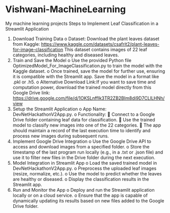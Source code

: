 # Vishwani-MachineLearning
My machine learning projects
Steps to Implement Leaf Classification in a Streamlit Application
1.	Download Training Data
o	Dataset: Download the plant leaves dataset from Kaggle:
https://www.kaggle.com/datasets/csafrit2/plant-leaves-for-image-classification
This dataset contains images of 22 leaf categories, including healthy and diseased leaves.
2.	Train and Save the Model
o	Use the provided Python file OptimizedModel_For_ImageClassification.py to train the model with the Kaggle dataset.
o	Once trained, save the model for further use, ensuring it is compatible with the Streamlit app. Save the model in a format like .pkl or .h5.
o	Alternative Download Link:If you want to save time and computation power, download the trained model directly from this Google Drive link:
https://drive.google.com/file/d/1OKSLnffIk3TR2ZB2BIm8di9D7CLlLHNh/view
3.	Setup the Streamlit Application
o	App Name: DevNetHackathonV2App.py.
o	Functionality:
	Connect to a Google Drive folder containing leaf data for classification.
	Use the trained model to classify new images into one of the 22 categories.
	The app should maintain a record of the last execution time to identify and process new images during subsequent runs.
4.	Implement Google Drive Integration
o	Use the Google Drive API to access and download images from a specified folder.
o	Store the timestamp of the last program run locally (e.g., in a .txt or .json file) and use it to filter new files in the Drive folder during the next execution.
5.	Model Integration in Streamlit App
o	Load the saved trained model in DevNetHackathonV2App.py.
o	Preprocess the uploaded leaf images (resize, normalize, etc.).
o	Use the model to predict whether the leaves are healthy or diseased.
o	Display the classification results in the Streamlit app.
6.	Run and Monitor the App
o	Deploy and run the Streamlit application locally or on a cloud service.
o	Ensure that the app is capable of dynamically updating its results based on new files added to the Google Drive folder.

